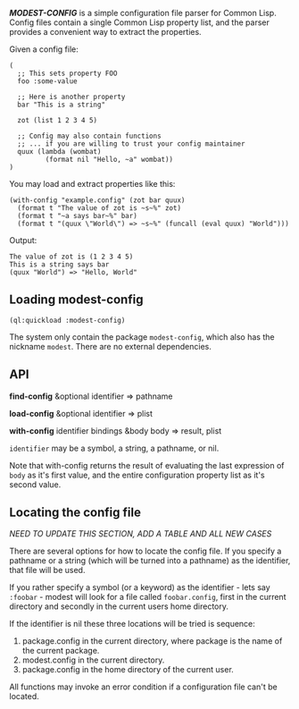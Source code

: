 ***MODEST-CONFIG*** is a simple configuration file parser for Common Lisp. Config files contain a single Common Lisp property list, and the parser provides a convenient way to extract the properties.

Given a config file:

```
(
  ;; This sets property FOO
  foo :some-value

  ;; Here is another property
  bar "This is a string"

  zot (list 1 2 3 4 5)

  ;; Config may also contain functions
  ;; ... if you are willing to trust your config maintainer
  quux (lambda (wombat)
         (format nil "Hello, ~a" wombat))
)
```

You may load and extract properties like this:

```
(with-config "example.config" (zot bar quux)
  (format t "The value of zot is ~s~%" zot)
  (format t "~a says bar~%" bar)
  (format t "(quux \"World\") => ~s~%" (funcall (eval quux) "World")))
```

Output:

```
The value of zot is (1 2 3 4 5)
This is a string says bar
(quux "World") => "Hello, World"
```

## Loading modest-config

```
(ql:quickload :modest-config)
```

The system only contain the package `modest-config`, which also has the nickname `modest`. There are no external dependencies.

## API

**find-config** &optional identifier => pathname

**load-config** &optional identifier => plist

**with-config** identifier bindings &body body => result, plist

`identifier` may be a symbol, a string, a pathname, or nil.

Note that with-config returns the result of evaluating the last expression of `body` as it's first value, and the entire configuration property list as it's second value.

## Locating the config file

*NEED TO UPDATE THIS SECTION, ADD A TABLE AND ALL NEW CASES*

There are several options for how to locate the config file. If you specify a pathname or a string (which will be turned into a pathname) as the identifier, that file will be used.

If you rather specify a symbol (or a keyword) as the identifier - lets say `:foobar` - modest will look for a file called `foobar.config`, first in the current directory and secondly in the current users home directory.

If the identifier is nil these three locations will be tried is sequence:

1. package.config in the current directory, where package is the name of the current package.
1. modest.config in the current directory.
1. package.config in the home directory of the current user.

All functions may invoke an error condition if a configuration file can't be located.
